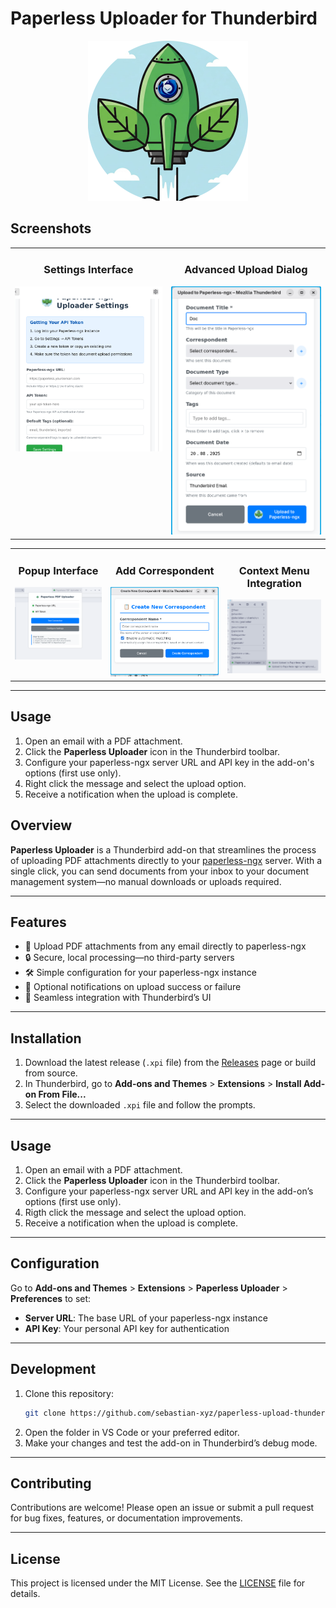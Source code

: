 # Paperless Uploader for Thunderbird

<p align="center">
  <img src="icons/icon-512.png" alt="Paperless Uploader Icon" width="256" height="256">
</p>

## Screenshots

<div align="center">
  <!-- First Row -->
  <table>
    <tr>
      <td align="center" valign="top">
        <h3>Settings Interface</h3>
        <img src="assets/settings_ui.png" alt="Settings UI" width="400">
      </td>
      <td align="center" valign="top">
        <h3>Advanced Upload Dialog</h3>
        <img src="assets/advanced_upload_dialog.png" alt="Advanced Upload Dialog" width="400">
      </td>
    </tr>
  </table>
  
  <!-- Second Row -->
  <table>
    <tr>
      <td align="center" valign="top">
        <h3>Popup Interface</h3>
        <img src="assets/popup_ui.png" alt="Popup UI" width="300">
      </td>
      <td align="center" valign="top">
        <h3>Add Correspondent</h3>
        <img src="assets/add_correspondent.png" alt="Add Correspondent" width="300">
      </td>
      <td align="center" valign="top">
        <h3>Context Menu Integration</h3>
        <img src="assets/context_menu.png" alt="Context Menu" width="300">
      </td>
    </tr>
  </table>
</div>

---

## Usage

1. Open an email with a PDF attachment.
2. Click the **Paperless Uploader** icon in the Thunderbird toolbar.
3. Configure your paperless-ngx server URL and API key in the add-on's options (first use only).
4. Right click the message and select the upload option.
5. Receive a notification when the upload is complete.


## Overview

**Paperless Uploader** is a Thunderbird add-on that streamlines the process of uploading PDF attachments directly to your [paperless-ngx](https://github.com/paperless-ngx/paperless-ngx) server. With a single click, you can send documents from your inbox to your document management system—no manual downloads or uploads required.

---

## Features

- 📄 Upload PDF attachments from any email directly to paperless-ngx
- 🔒 Secure, local processing—no third-party servers
- 🛠️ Simple configuration for your paperless-ngx instance
- 🔔 Optional notifications on upload success or failure
- 🧩 Seamless integration with Thunderbird’s UI

---

## Installation

1. Download the latest release (`.xpi` file) from the [Releases](https://github.com/sebastian-xyz/paperless-upload-thunderbird/releases) page or build from source.
2. In Thunderbird, go to **Add-ons and Themes** > **Extensions** > **Install Add-on From File...**
3. Select the downloaded `.xpi` file and follow the prompts.

---

## Usage

1. Open an email with a PDF attachment.
2. Click the **Paperless Uploader** icon in the Thunderbird toolbar.
3. Configure your paperless-ngx server URL and API key in the add-on’s options (first use only).
4. Rigth click the message and select the upload option.
5. Receive a notification when the upload is complete.

---

## Configuration

Go to **Add-ons and Themes** > **Extensions** > **Paperless Uploader** > **Preferences** to set:

- **Server URL**: The base URL of your paperless-ngx instance
- **API Key**: Your personal API key for authentication

---

## Development

1. Clone this repository:
   ```bash
   git clone https://github.com/sebastian-xyz/paperless-upload-thunderbird.git
   ```
2. Open the folder in VS Code or your preferred editor.
3. Make your changes and test the add-on in Thunderbird’s debug mode.

---

## Contributing

Contributions are welcome! Please open an issue or submit a pull request for bug fixes, features, or documentation improvements.

---

## License

This project is licensed under the MIT License. See the [LICENSE](LICENSE) file for details.

